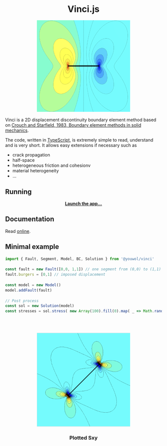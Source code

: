 # <center>Vinci.js</center>

<center><img src="media/crack.png" alt="drawing" width="300"/></center>

Vinci is a 2D displacement discontinuity boundary element method based on [Crouch and Starfield, 1983, Boundary element methods in solid mechanics](https://onlinelibrary.wiley.com/doi/abs/10.1002/nme.1620191014).

The code, written in [TypeScript](https://www.typescriptlang.org/), is extremely simple to read, understand and is very short.
It allows easy extensions if necessary such as

-   crack propagation
-   half-space
-   heterogeneous friction and cohesionv
-   material heterogeneity
-   ...

## Running
<p align="center">
    <a href=" https://geopipot.github.io/vinci/"><b>Launch the app...</b></a>
</p>

## Documentation

Read [online](https://youwol.github.io/vinci/dist/docs/index.html).

## Minimal example

```ts
import { Fault, Segment, Model, BC, Solution } from '@youwol/vinci'

const fault = new Fault([0,0, 1,1]) // one segment from (0,0) to (1,1)
fault.burgers = [0,1] // imposed displacement

const model = new Model()
model.addFault(fault)

// Post process
const sol = new Solution(model)
const stresses = sol.stress( new Array(100).fill(0).map( _ => Math.random()*3) ) )
```

<br><br>

<center><img src="media/joint.png" alt="drawing" width="300"/></center>
<center><h3>Plotted Sxy</h3></center>

